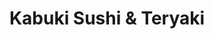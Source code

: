 ---
layout: place
title: Kabuki Sushi & Teryaki
permalink: /district-of-columbia/washington/kabuki-sushi-teryaki.html
stateAbbr: DC
stateName: District of Columbia
cityName: Washington
seo:
  type: restaurant
  links: null
place_id: ChIJf0sxzZm3t4kR7JzFR_HwVlk
photos:
  - name: >-
      places/ChIJf0sxzZm3t4kR7JzFR_HwVlk/photos/AeeoHcIs9Q_kmQZmvKs0pXwrsAUDcqqRURP1-o53dko--YkARvK0XXnj7Lrct__jprsGYIN2b0I0ClbCoXVDq25hgR5Z6jZGW7Yttd-60QLiTWMiY2WcVsjEnkO8mAASam6Us63qHd2roubyuNMW8amuZSm4OF07nbTrhHi8b_z5rXsLpGc09bGQlCfllS_ehtCyYtisMNsN_0fYXI0xSK4wG01yPlXDs4LUD8ofz1lWxneZMuL0OSW2hryDANo2CYdXbi4t9V33zmRray7vEEmAsjg1oAlIicw8BjYzUY6lKc5cfFfVC4H1B7iBkptxSV70WTxFM3Z_ONHOCSdbB0kwuOkIIWs3X2ytpfhApcRS_qlJr9zICpSx_9ZaivvMgQMbH5eoSSpRgQ1gDw6BjOKZ3gbSY1D4Dl0UFi8oDtR6bPA
    widthPx: 3840
    heightPx: 2024
    authorAttributions:
      - displayName: Hilda Kroll
        uri: https://maps.google.com/maps/contrib/100441671474418921617
        photoUri: >-
          https://lh3.googleusercontent.com/a/ACg8ocLpqdr2HAYYR6GyteJDIodyhpe66mZSOWG9OWV3T6jnXuNy2w=s100-p-k-no-mo
    flagContentUri: >-
      https://www.google.com/local/imagery/report/?cb_client=maps_api_places.places_api&image_key=!1e10!2sCIHM0ogKEICAgIDWur2dEg&hl=en-US
    googleMapsUri: >-
      https://www.google.com/maps/place//data=!3m4!1e2!3m2!1sCIHM0ogKEICAgIDWur2dEg!2e10!4m2!3m1!1s0x89b7b799cd314b7f:0x5956f0f147c59cec
  - name: >-
      places/ChIJf0sxzZm3t4kR7JzFR_HwVlk/photos/AeeoHcINjoNerebucNraXlrLKnYQJGHQ92P8T2fUAsBL2zCbIadjosaQfLbSt96Q3Q9r3Y2_Q6WRle1pZEuPT0-QLHRl4CT4k1xSK2cyrvzwf7Owq3IA1KlaZ28RC8U_DnFRDYNr9Yg5g5QQvgOxyHjfXpuCOAV9Aa5jksDI4K1mNCoZJ2Fb_nHJE7idszuYpHiJIpfXLJ97twrPnAdIKUKaoXSKFpWN02nfyX1lH40qSiO_4iJlY0-gi7r7aZ9dm9aM0_XvgfoSf0_3P-203x4mFACkkGgFF84RnRfsy3ZD80YyhVnT4k2j334KHK_x7uhupS5r-UnlisMNsIFrWRsY__yNkA-gZ5TsOwRh8BfXiHS1Ku6Gowp9-0heIowl4hhm7m_sarkUdNmb16iwv_q0VO55KFhJAnj2rnWieWXIS0_bwQ
    widthPx: 4000
    heightPx: 3000
    authorAttributions:
      - displayName: Jason Champagne
        uri: https://maps.google.com/maps/contrib/108274832589969620265
        photoUri: >-
          https://lh3.googleusercontent.com/a-/ALV-UjW_Tc_kBoMYB200namZIGCHnBXG2S1vnoDIbABAvEcpUSUgA_zZ0w=s100-p-k-no-mo
    flagContentUri: >-
      https://www.google.com/local/imagery/report/?cb_client=maps_api_places.places_api&image_key=!1e10!2sCIHM0ogKEICAgICJn6iYQA&hl=en-US
    googleMapsUri: >-
      https://www.google.com/maps/place//data=!3m4!1e2!3m2!1sCIHM0ogKEICAgICJn6iYQA!2e10!4m2!3m1!1s0x89b7b799cd314b7f:0x5956f0f147c59cec
  - name: >-
      places/ChIJf0sxzZm3t4kR7JzFR_HwVlk/photos/AeeoHcLcFyBBIR0TN7jFS-PeifCLDyn1aba29EsyVtneYw5yC3MV4_QGzNYWb9v9a1gqOL7M4aA4SwGt9qsjtI7AQh9wT-t-to56iRsGpftvrXh2I4ziqVEOvPnIaq29HDAt_W6QMg50U-tejO2yQzlCVdu3RQw0ROfDrn8KMxzrhUYIi2T4A6Q0IgprJvyE1LYl8OrCO_K-Y2372XtbhlAOpPn3YgNvtV-xb6pkJKs4hgiF0nyBb2n1AKOWcWAEtBVzD32cZwMvh2Es-AvOKd3pHtNUkzLgVJJ8RlLNvq1hfIx2XYWvl2cKtu4GP-31uhvabh9B-F7Zat7aNCm54TbnoENUtZ85RsIiKPWF_te5O7rXJ4Dp6ILfcUyBqM7Gy-G7Z2Yab50NEzvactTZX3x7g8gBXZcCGMOKy1yfSp2ntBt1vSY
    widthPx: 4624
    heightPx: 3468
    authorAttributions:
      - displayName: Ethan Bogar
        uri: https://maps.google.com/maps/contrib/109640442202929858361
        photoUri: >-
          https://lh3.googleusercontent.com/a-/ALV-UjVSi5ZmvlpCr3HWxjOBeGVUVE5qKM3-MWDB8wz1WpPA1jhEusw-=s100-p-k-no-mo
    flagContentUri: >-
      https://www.google.com/local/imagery/report/?cb_client=maps_api_places.places_api&image_key=!1e10!2sCIHM0ogKEICAgIC2wevr-gE&hl=en-US
    googleMapsUri: >-
      https://www.google.com/maps/place//data=!3m4!1e2!3m2!1sCIHM0ogKEICAgIC2wevr-gE!2e10!4m2!3m1!1s0x89b7b799cd314b7f:0x5956f0f147c59cec
  - name: >-
      places/ChIJf0sxzZm3t4kR7JzFR_HwVlk/photos/AeeoHcIt_B-bBzeT3-17JqYY06g8nm5ANgtJnNGRaok2neB39ShHKz-KRrN10PC7MNls6l8_VutRlGh5qGLXXMkkZBsyNySuF07aBdqJz_2sf1Oyxv8W01SBRAj6B1ieorNNihbtBBrfHJFrIMmh36aatRjDkcIIZRpDo5y7s7nqGJGQBw5vm-EUZ4mogs78gOyBAgYA5psZzrbPr0ttL1ZlwuUWAjJO5YqHQ10Je4pSk-STEYBupc9BR3TdUrUQeN7xYjYIloWlZ20u7t0VE-FuvJ_p_R_ywQtJ7qemnTU2weXOePf10gWFdX0F29fu_dIPwXzw5JLv5E2mxX6oxA6P4mbc3rBRP6ZYpTYS9ZnLMF1gWlVIqDmsOAVkY-tNVY8z5RnwRIBgW0n_7DqYbJL6YFLQHb_nlgn_WfxjzvY3uLSVfbg
    widthPx: 4032
    heightPx: 3024
    authorAttributions:
      - displayName: Irving Durshpek
        uri: https://maps.google.com/maps/contrib/108759676552515776779
        photoUri: >-
          https://lh3.googleusercontent.com/a-/ALV-UjXKmX_3dji30aI5tpfiYyqbyUYkhpIKZSlOyfPuRhEb2fDafbN6=s100-p-k-no-mo
    flagContentUri: >-
      https://www.google.com/local/imagery/report/?cb_client=maps_api_places.places_api&image_key=!1e10!2sCIHM0ogKEICAgIDV_6alpwE&hl=en-US
    googleMapsUri: >-
      https://www.google.com/maps/place//data=!3m4!1e2!3m2!1sCIHM0ogKEICAgIDV_6alpwE!2e10!4m2!3m1!1s0x89b7b799cd314b7f:0x5956f0f147c59cec
  - name: >-
      places/ChIJf0sxzZm3t4kR7JzFR_HwVlk/photos/AeeoHcJ6XcdM_3w00_D9cC09jtqFCe0mtpJWLQjtd8tzXOSKxVrMvRAzkF8Cw0X1X-L-5zyXEp5H61mG_DywNDInua1JrCt9ynxbIo8hTwdZHiwcP7EV59_KsA8mASncSUcfQT7Ap1buErus_-Zc3OrrpaAUnzXFVEsMgkvqP_Lq0ecNDxMGyTYU-sCyUb1PFHcvO5xA-Bdp8zt7DhyIoC34byKqSABgb-06lVK4Nv3N3W7YJ40Foub7R31PZpCpeXJE27E8_KcCJT0OeME644mw9XSE2NHcs5ZJtjGy1kRzHgvWCvG-OM-GbuacbxgfCFdOOKw0JtCMgCVGMRg-w3eN6pvk_BdetOe0KBqAJWEMU_GHzNFe5ZxL3Awom2ygS5T7WNvr9qZgxXBi7kGxqjh8MopLfih5SY7XZCqjk7tsuS0IjQ
    widthPx: 4032
    heightPx: 3024
    authorAttributions:
      - displayName: M. Franklin
        uri: https://maps.google.com/maps/contrib/108655985608844805376
        photoUri: >-
          https://lh3.googleusercontent.com/a-/ALV-UjUXHOA4kSGnrTP3HabHlzvrFnykTsPxvGNZUf7aTNg5U6dWayCFbQ=s100-p-k-no-mo
    flagContentUri: >-
      https://www.google.com/local/imagery/report/?cb_client=maps_api_places.places_api&image_key=!1e10!2sCIHM0ogKEICAgICklradIA&hl=en-US
    googleMapsUri: >-
      https://www.google.com/maps/place//data=!3m4!1e2!3m2!1sCIHM0ogKEICAgICklradIA!2e10!4m2!3m1!1s0x89b7b799cd314b7f:0x5956f0f147c59cec
  - name: >-
      places/ChIJf0sxzZm3t4kR7JzFR_HwVlk/photos/AeeoHcLZiVsOup-HzuAzHpwV_54OgVwX-w5rz7G0Dk5OK-GHr0tKvLo4kvLDreqLr7TqRL-cAk1VZW4-Pry12EBzuzf9OvpvJfDAPkVFpOh5OgEHUaVDbXIPT_ROOynHE4-wDySFbbG5k7lC0BnRt-UC5To8XByGzH0CojTdZ6mkrqgzi5eJjHzYyIgJdLL5uORYC4dJf86v-dMZhiUusJVoj-clHBnT705PSOH84O1KvByj-amD3Lft2_8yjxi3WQhaixorZZuT4BJumL7HW2ZNycW3ai4qTqHAAp1CLWp1rAtuY1NVHFXY7HkxfnxNz23T6a7bl5ss9cSoRsPMxb54eYPQjwZd83-wnWtkR0d8Ix_19AvvAL7KBLwcvOJkJ6Bq5A-cuXUQOJ30qvTp0U6tfvn7_T59-S2ie3rBdk3fYEifcedJ
    widthPx: 2801
    heightPx: 2160
    authorAttributions:
      - displayName: Hilda Kroll
        uri: https://maps.google.com/maps/contrib/100441671474418921617
        photoUri: >-
          https://lh3.googleusercontent.com/a/ACg8ocLpqdr2HAYYR6GyteJDIodyhpe66mZSOWG9OWV3T6jnXuNy2w=s100-p-k-no-mo
    flagContentUri: >-
      https://www.google.com/local/imagery/report/?cb_client=maps_api_places.places_api&image_key=!1e10!2sCIHM0ogKEICAgIDWur2dkgE&hl=en-US
    googleMapsUri: >-
      https://www.google.com/maps/place//data=!3m4!1e2!3m2!1sCIHM0ogKEICAgIDWur2dkgE!2e10!4m2!3m1!1s0x89b7b799cd314b7f:0x5956f0f147c59cec
  - name: >-
      places/ChIJf0sxzZm3t4kR7JzFR_HwVlk/photos/AeeoHcLHeGzJJUDSl_efCvMTT-m6lYZwVYhPm3reI7VTmC7AwuNxewIeI7ztPlyzbLZgpXnXTWIxS9MUOsbAKO0ekMTmpzZ0rGu_9KFzOiP44jfXcRG5xFGsom_mlcr9plN5dKBaqdwvTv6Q0zvyyksrRaxwvrVW0w7AV4K7yocNsPsnJ5WOQ9JSTvJbNBnoTije02ejQB_KVk698fc5F70B-4rGgF7mbsSAMr1FqOinrMqOpDOa1NuBXwKHTizhb2fSrqo-1GHXxsm_e9ZohQPzu1AvcQ-QNnMTi5Npdk-5HejRCZwi0bbLsjjornWZNpwRpak9oRBpYMmMfMk5-qe-BxauUvaf3rrsXeZP3dYM_XvnuqrOKiX0lPPSlMHe-l_lKZpGH1o-LmmK1Qwl-auSlCd5yjE0HolnlPQjRyK4_fGDcg
    widthPx: 3024
    heightPx: 4032
    authorAttributions:
      - displayName: Irving Durshpek
        uri: https://maps.google.com/maps/contrib/108759676552515776779
        photoUri: >-
          https://lh3.googleusercontent.com/a-/ALV-UjXKmX_3dji30aI5tpfiYyqbyUYkhpIKZSlOyfPuRhEb2fDafbN6=s100-p-k-no-mo
    flagContentUri: >-
      https://www.google.com/local/imagery/report/?cb_client=maps_api_places.places_api&image_key=!1e10!2sCIHM0ogKEICAgIDV_6alJw&hl=en-US
    googleMapsUri: >-
      https://www.google.com/maps/place//data=!3m4!1e2!3m2!1sCIHM0ogKEICAgIDV_6alJw!2e10!4m2!3m1!1s0x89b7b799cd314b7f:0x5956f0f147c59cec
  - name: >-
      places/ChIJf0sxzZm3t4kR7JzFR_HwVlk/photos/AeeoHcKSS89ClNxCVy0fjOVU4p3_U1kYcZT6P2j4QCtVXDLSbqKsljjsJ-qRl3wBf21uHMArlxBqAELl0B9IAxl3tFkh94CqGCju6awU-FyJRJk9_ddcCyrHRvJ-qhKeSpl-lJho9KkY8XTRJxuIXjZr4Q7WW1Ud02ImR4EBluaSV_VSQ4NtgxMcFaNrY9dpQpj2rFkb6icMJ7DDhbulKiohchf-iKIJnz_jvPb3V-Y32pG8fTHdxrUH8i9gtsbBSaZxUhdBLj3qcZtUQd6_Q7q7Vm8NbLE5vfRtboYKZwh-NSGE9VVRIh2bucczaX9wJOTQCmJLC9I6izG6FJ6M_YFPZWCpINGdgW9ot028NonbUo69r1plZKtY5bgxyphhIfD1Qd_Or8CN3_tbp0Ty4jzfLWjA1oZmPmcLei8wgvABP10KtA
    widthPx: 3024
    heightPx: 4032
    authorAttributions:
      - displayName: Tracy Thuy D. Nguyen
        uri: https://maps.google.com/maps/contrib/113156094007723269261
        photoUri: >-
          https://lh3.googleusercontent.com/a/ACg8ocKf51VzU3IQEtgn4G6KhngAt0EeR-8leEGdsNMGPzLqWaeksQ=s100-p-k-no-mo
    flagContentUri: >-
      https://www.google.com/local/imagery/report/?cb_client=maps_api_places.places_api&image_key=!1e10!2sCIHM0ogKEICAgIDx886Gbg&hl=en-US
    googleMapsUri: >-
      https://www.google.com/maps/place//data=!3m4!1e2!3m2!1sCIHM0ogKEICAgIDx886Gbg!2e10!4m2!3m1!1s0x89b7b799cd314b7f:0x5956f0f147c59cec
  - name: >-
      places/ChIJf0sxzZm3t4kR7JzFR_HwVlk/photos/AeeoHcIaPJ7eDwjCJ_8gdybzsBXVsa-4K3ov__ZHjwEiO-M1z_P54BNUu8yCtVVYAtyYsQclxwmjJgynq76Y4HsViaNaPRp0v9jw7QoeZdRZLUpEwmV4CP6THyIyEHQlBZk7wwUtIG6-DYd4ZCEOwNpLCzWW4cz4Nw9S99650sSHS656tnLacFTz-IEcdb0JlKLtMeRiDIRaBXs9xHn3SsluCnxYwn0MqeSY4Tt5zYAZlu9lEo8gE2UNxLieC4vB7yx41YjdP-q8mwAapllZByBgwpO2MxH_7jidkEiL1kXCHFcj1zMwtj_7n0md68_3bUamMGtoIYgrMbIfM7TMFHGDaKzyfwk7BBymJuhjp7EFtYbWY5Pfq7lv0f3GRUJDK0_n4YTTgphQxWX6jnRbejBxU8h8RcJJ90ytcMMMYTHgbttTAbM5
    widthPx: 1080
    heightPx: 1920
    authorAttributions:
      - displayName: Frank Ditore
        uri: https://maps.google.com/maps/contrib/106408753672751307282
        photoUri: >-
          https://lh3.googleusercontent.com/a-/ALV-UjWi013pA_fZsrMkJECRKzzUjBVXNRAPf_I2of_tIpOO1XJbk2RL=s100-p-k-no-mo
    flagContentUri: >-
      https://www.google.com/local/imagery/report/?cb_client=maps_api_places.places_api&image_key=!1e10!2sCIHM0ogKEICAgICkxqH-owE&hl=en-US
    googleMapsUri: >-
      https://www.google.com/maps/place//data=!3m4!1e2!3m2!1sCIHM0ogKEICAgICkxqH-owE!2e10!4m2!3m1!1s0x89b7b799cd314b7f:0x5956f0f147c59cec
  - name: >-
      places/ChIJf0sxzZm3t4kR7JzFR_HwVlk/photos/AeeoHcKb7Z3IcScHb1AtDjPWHIARDPJuGjPqNQLlFRQzW3DvOBfSMH7JQbN60DNFsvhso0MXnGhjSRbWcfP71yhr5-P6QsXyYn43RfNy1OSOBqqoY3lq2Yjn_WNkRFgz5k6PfYu1hVIf5cXPrtPwov59yobKVWzYCUY7amn-1eWSWTKQXxNSqB_u8mnNq8-kZZeLnIEyT9F9i_RXFZDAeRJTQwaSk8tsIR6hFPBafSWXCOWIyxjxntkOJdUNWz7HLoNdG3Hf3Nir-rEPIwSlfr1tTHhhDqO7WcVzHUH_xdGi7-q8-wa-C6_i-CFSlqUsbeqEJCSh1w5KgXnsgh31Q4rJLKvojKRSX4u2waqh0XWX4MrC-5RmDX1jfDnn4FyBwhA9itzwz4wglZtB0li5PVm2Rf6kkx51snxBNMgpyoxfdhX9QcQ
    widthPx: 1080
    heightPx: 1920
    authorAttributions:
      - displayName: The Reaction Gamer
        uri: https://maps.google.com/maps/contrib/115124286614757573986
        photoUri: >-
          https://lh3.googleusercontent.com/a-/ALV-UjWXs-E157mrffqaC4YJ-RlE6meq3e34KdE4WCIWve58DtKR260=s100-p-k-no-mo
    flagContentUri: >-
      https://www.google.com/local/imagery/report/?cb_client=maps_api_places.places_api&image_key=!1e10!2sCIHM0ogKEICAgICkvZ3-rQE&hl=en-US
    googleMapsUri: >-
      https://www.google.com/maps/place//data=!3m4!1e2!3m2!1sCIHM0ogKEICAgICkvZ3-rQE!2e10!4m2!3m1!1s0x89b7b799cd314b7f:0x5956f0f147c59cec
address: '1300 Pennsylvania Avenue NW #103, Washington, DC 20004, USA'
street: '1300 Pennsylvania Avenue NW #103'
city: Washington
state: DC
zip: '20004'
country: USA
neighborhood: Northwest Washington
latitude: '38.894006'
longitude: '-77.030745'
accessibility_options:
  wheelchairAccessibleEntrance: true
  wheelchairAccessibleSeating: true
business_status: OPERATIONAL
name: Kabuki Sushi & Teryaki
google_maps_links:
  directionsUri: >-
    https://www.google.com/maps/dir//''/data=!4m7!4m6!1m1!4e2!1m2!1m1!1s0x89b7b799cd314b7f:0x5956f0f147c59cec!3e0
  placeUri: https://maps.google.com/?cid=6437597636454620396
  writeAReviewUri: >-
    https://www.google.com/maps/place//data=!4m3!3m2!1s0x89b7b799cd314b7f:0x5956f0f147c59cec!12e1
  reviewsUri: >-
    https://www.google.com/maps/place//data=!4m4!3m3!1s0x89b7b799cd314b7f:0x5956f0f147c59cec!9m1!1b1
  photosUri: >-
    https://www.google.com/maps/place//data=!4m3!3m2!1s0x89b7b799cd314b7f:0x5956f0f147c59cec!10e5
primary_type: Japanese Restaurant
opening_hours:
  regular: null
  current: null
secondary_opening_hours:
  regular:
    weekdayDescriptions: null
    type: null
  current:
    weekdayDescriptions: null
    type: null
phone: (202) 408-0399
price_level: PRICE_LEVEL_MODERATE
price_range: $10 &ndash; $20
rating: '1.9'
rating_count: 0
website: null
description: >-
  Discover Kabuki Sushi & Teriyaki in Washington, DC$$$Kabuki Sushi & Teriyaki
  in Washington, DC, offers a laid-back spot for enjoying authentic Japanese
  flavors, featuring fresh sushi rolls, savory noodles, and hearty entrees in a
  stylish, contemporary setting. This welcoming sushi restaurant emphasizes
  accessibility with wheelchair-friendly entrances and seating, making it easy
  for everyone to savor a casual meal. Diners can explore a variety of options
  ideal for lunch or dinner, including takeout for those on the go, all while
  appreciating the blend of modern vibes and traditional cuisine. As a go-to
  choice for Japanese dining near the city center, it provides a simple yet
  enjoyable atmosphere perfect for families or quick bites after exploring the
  area.
generative_summary: >-
  Discover Kabuki Sushi & Teriyaki in Washington, DC$$$Kabuki Sushi & Teriyaki
  in Washington, DC, offers a laid-back spot for enjoying authentic Japanese
  flavors, featuring fresh sushi rolls, savory noodles, and hearty entrees in a
  stylish, contemporary setting. This welcoming sushi restaurant emphasizes
  accessibility with wheelchair-friendly entrances and seating, making it easy
  for everyone to savor a casual meal. Diners can explore a variety of options
  ideal for lunch or dinner, including takeout for those on the go, all while
  appreciating the blend of modern vibes and traditional cuisine. As a go-to
  choice for Japanese dining near the city center, it provides a simple yet
  enjoyable atmosphere perfect for families or quick bites after exploring the
  area.
generative_disclosure: Summarized by AI using the Grok-3-Mini model.
reviews:
  - name: >-
      places/ChIJf0sxzZm3t4kR7JzFR_HwVlk/reviews/ChdDSUhNMG9nS0VJQ0FnTUN3dVpDQjJBRRAB
    relativePublishTimeDescription: 3 weeks ago
    rating: 1
    text:
      text: >-
        The food is served extremely fast but VERY rushed. The food is not the
        best and they messed up my friends order because they didnt let her
        finish saying what she wanted. Bad service and food.
      languageCode: en
    originalText:
      text: >-
        The food is served extremely fast but VERY rushed. The food is not the
        best and they messed up my friends order because they didnt let her
        finish saying what she wanted. Bad service and food.
      languageCode: en
    authorAttribution:
      displayName: minh an
      uri: https://www.google.com/maps/contrib/108239319464396735607/reviews
      photoUri: >-
        https://lh3.googleusercontent.com/a-/ALV-UjVW9Afaj_ikong0r6EL0mJqTcYd3ua_N3q-Zgdc1vXi3WbI-nI=s128-c0x00000000-cc-rp-mo
    publishTime: '2025-03-19T21:48:17.201491Z'
    flagContentUri: >-
      https://www.google.com/local/review/rap/report?postId=ChdDSUhNMG9nS0VJQ0FnTUN3dVpDQjJBRRAB&d=17924085&t=1
    googleMapsUri: >-
      https://www.google.com/maps/reviews/data=!4m6!14m5!1m4!2m3!1sChdDSUhNMG9nS0VJQ0FnTUN3dVpDQjJBRRAB!2m1!1s0x89b7b799cd314b7f:0x5956f0f147c59cec
  - name: >-
      places/ChIJf0sxzZm3t4kR7JzFR_HwVlk/reviews/ChdDSUhNMG9nS0VJQ0FnSURWXzZhbGh3RRAB
    relativePublishTimeDescription: a year ago
    rating: 1
    text:
      text: >-
        Place is a joke, family ordered over $100 dollars in food and they
        couldn’t give us a side of spicy mayo for free they really nickel and
        dime you here and the food isn’t that good. All rice no meat on the
        rolls.
      languageCode: en
    originalText:
      text: >-
        Place is a joke, family ordered over $100 dollars in food and they
        couldn’t give us a side of spicy mayo for free they really nickel and
        dime you here and the food isn’t that good. All rice no meat on the
        rolls.
      languageCode: en
    authorAttribution:
      displayName: Irving Durshpek
      uri: https://www.google.com/maps/contrib/108759676552515776779/reviews
      photoUri: >-
        https://lh3.googleusercontent.com/a-/ALV-UjXKmX_3dji30aI5tpfiYyqbyUYkhpIKZSlOyfPuRhEb2fDafbN6=s128-c0x00000000-cc-rp-mo
    publishTime: '2023-12-19T19:22:29.116612Z'
    flagContentUri: >-
      https://www.google.com/local/review/rap/report?postId=ChdDSUhNMG9nS0VJQ0FnSURWXzZhbGh3RRAB&d=17924085&t=1
    googleMapsUri: >-
      https://www.google.com/maps/reviews/data=!4m6!14m5!1m4!2m3!1sChdDSUhNMG9nS0VJQ0FnSURWXzZhbGh3RRAB!2m1!1s0x89b7b799cd314b7f:0x5956f0f147c59cec
  - name: >-
      places/ChIJf0sxzZm3t4kR7JzFR_HwVlk/reviews/ChZDSUhNMG9nS0VJQ0FnSUMyd2V2ck9nEAE
    relativePublishTimeDescription: 2 years ago
    rating: 1
    text:
      text: >-
        Worst service and overall attitude I have ever experienced in my life.
        My 9 yr old daughter asked for Ikura and they gave her a salmon roll and
        would not take it back. Then charged me for more which I said was fine.
        I have never had to write a review this bad in my life and I travel all
        over the us for work. They should just shut down and relieve everyone
        from experiencing this. They also would not give us more soy sauce,
        wasabi, or ginger, then laughed at my family and I as we walked away
        peacefully. They gave us one set if chop sticks to share...
      languageCode: en
    originalText:
      text: >-
        Worst service and overall attitude I have ever experienced in my life.
        My 9 yr old daughter asked for Ikura and they gave her a salmon roll and
        would not take it back. Then charged me for more which I said was fine.
        I have never had to write a review this bad in my life and I travel all
        over the us for work. They should just shut down and relieve everyone
        from experiencing this. They also would not give us more soy sauce,
        wasabi, or ginger, then laughed at my family and I as we walked away
        peacefully. They gave us one set if chop sticks to share...
      languageCode: en
    authorAttribution:
      displayName: Ethan Bogar
      uri: https://www.google.com/maps/contrib/109640442202929858361/reviews
      photoUri: >-
        https://lh3.googleusercontent.com/a-/ALV-UjVSi5ZmvlpCr3HWxjOBeGVUVE5qKM3-MWDB8wz1WpPA1jhEusw-=s128-c0x00000000-cc-rp-mo-ba4
    publishTime: '2022-04-22T17:52:11.907927Z'
    flagContentUri: >-
      https://www.google.com/local/review/rap/report?postId=ChZDSUhNMG9nS0VJQ0FnSUMyd2V2ck9nEAE&d=17924085&t=1
    googleMapsUri: >-
      https://www.google.com/maps/reviews/data=!4m6!14m5!1m4!2m3!1sChZDSUhNMG9nS0VJQ0FnSUMyd2V2ck9nEAE!2m1!1s0x89b7b799cd314b7f:0x5956f0f147c59cec
  - name: >-
      places/ChIJf0sxzZm3t4kR7JzFR_HwVlk/reviews/ChdDSUhNMG9nS0VJQ0FnSURXbVpLOW13RRAB
    relativePublishTimeDescription: 3 years ago
    rating: 1
    text:
      text: >-
        rude people, bad food, dirty, and way overpriced. more rice than avocado
        or cucumber in the vegetarian platter. very stingy with the sushi
        fillings and didn’t feel like i got my moneys worth. i would have paid
        $5 for this, max. and the rolls weren’t wrapped and the rice was
        burnt/old. a lot of the rice was undercooked and tasted stale. the the
        nori was chewy and the avocado tasted old. dirty kitchen and no
        hairnets. they pressed the roll together with a wet towel that didn’t
        look like it was washed, with green stuff all over it.
      languageCode: en
    originalText:
      text: >-
        rude people, bad food, dirty, and way overpriced. more rice than avocado
        or cucumber in the vegetarian platter. very stingy with the sushi
        fillings and didn’t feel like i got my moneys worth. i would have paid
        $5 for this, max. and the rolls weren’t wrapped and the rice was
        burnt/old. a lot of the rice was undercooked and tasted stale. the the
        nori was chewy and the avocado tasted old. dirty kitchen and no
        hairnets. they pressed the roll together with a wet towel that didn’t
        look like it was washed, with green stuff all over it.
      languageCode: en
    authorAttribution:
      displayName: Nuvya Sharda
      uri: https://www.google.com/maps/contrib/109380493931660634503/reviews
      photoUri: >-
        https://lh3.googleusercontent.com/a/ACg8ocLHFFBev2pHnhSQnPxwEisaeK4RPMXKEzgo_wCTdJob543AlPTA=s128-c0x00000000-cc-rp-mo
    publishTime: '2022-03-28T16:40:04.428699Z'
    flagContentUri: >-
      https://www.google.com/local/review/rap/report?postId=ChdDSUhNMG9nS0VJQ0FnSURXbVpLOW13RRAB&d=17924085&t=1
    googleMapsUri: >-
      https://www.google.com/maps/reviews/data=!4m6!14m5!1m4!2m3!1sChdDSUhNMG9nS0VJQ0FnSURXbVpLOW13RRAB!2m1!1s0x89b7b799cd314b7f:0x5956f0f147c59cec
  - name: >-
      places/ChIJf0sxzZm3t4kR7JzFR_HwVlk/reviews/ChZDSUhNMG9nS0VJQ0FnSURucDVEemNnEAE
    relativePublishTimeDescription: 6 months ago
    rating: 1
    text:
      text: >-
        I'm not joking when I say this place is dogwater. The sushi is
        offcolored? Don't even risk it. We ordered the sushi supreme and it
        didn't even come with everything the menu said it would. Also, $25
        dollars for a small paper plate of sushi is crazy. Don't even.
      languageCode: en
    originalText:
      text: >-
        I'm not joking when I say this place is dogwater. The sushi is
        offcolored? Don't even risk it. We ordered the sushi supreme and it
        didn't even come with everything the menu said it would. Also, $25
        dollars for a small paper plate of sushi is crazy. Don't even.
      languageCode: en
    authorAttribution:
      displayName: Omei2536
      uri: https://www.google.com/maps/contrib/111248973719338598702/reviews
      photoUri: >-
        https://lh3.googleusercontent.com/a-/ALV-UjV4TSWQK1XR-pftyMNuTp8Aio7OmynYoWscBvBeC9zaypazVcop=s128-c0x00000000-cc-rp-mo-ba2
    publishTime: '2024-10-10T22:24:50.194492Z'
    flagContentUri: >-
      https://www.google.com/local/review/rap/report?postId=ChZDSUhNMG9nS0VJQ0FnSURucDVEemNnEAE&d=17924085&t=1
    googleMapsUri: >-
      https://www.google.com/maps/reviews/data=!4m6!14m5!1m4!2m3!1sChZDSUhNMG9nS0VJQ0FnSURucDVEemNnEAE!2m1!1s0x89b7b799cd314b7f:0x5956f0f147c59cec
review_summary: >-
  What Customers Are Sharing$$$Feedback from visitors highlights a mix of
  experiences at this sushi spot, with some noting quick service that feels a
  bit rushed, alongside concerns about portion sizes and occasional order
  mix-ups that could use more attention. Many mention that while the prices fit
  a moderate range, the value might not always match expectations, suggesting
  it's best for those keeping things simple. Overall, folks appreciate the
  convenience of options like takeout in a bustling area, but recommend checking
  in for a smooth visit to avoid any hiccups. Despite these insights, it's clear
  the place aims to serve fresh Japanese dishes, encouraging diners to weigh
  their priorities for a satisfying sushi outing near you.
review_disclosure: Summarized by AI using the Grok-3-Mini model.
parking_options:
  valetParking: false
payment_options:
  acceptsCreditCards: true
  acceptsDebitCards: true
  acceptsCashOnly: false
  acceptsNfc: true
allow_dogs: null
curbside_pickup: null
delivery: null
dine_in: true
good_for_children: true
good_for_groups: null
good_for_sports: false
live_music: false
menu_for_children: false
outdoor_seating: false
reservable: null
restroom: null
serves_beer: false
serves_breakfast: null
serves_brunch: null
serves_cocktails: false
serves_coffee: false
serves_dinner: true
serves_dessert: null
serves_lunch: true
serves_vegetarian_food: null
serves_wine: false
takeout: true
update_category: pro
places_description: >-
  Relaxed Japanese restaurant serving sushi, noodles, entrees & cocktails in a
  hip, modern space.

---